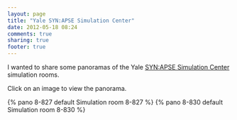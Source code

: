 ```yaml
---
layout: page
title: "Yale SYN:APSE Simulation Center"
date: 2012-05-18 08:24
comments: true
sharing: true
footer: true
---
```

I wanted to share some panoramas of the Yale [SYN:APSE Simulation Center][1]
simulation rooms.

Click on an image to view the panorama.

{% pano 8-827 default Simulation room 8-827 %}
{% pano 8-830 default Simulation room 8-830 %}

[1]: http://yalenewhavenhealth.org/synapse/
